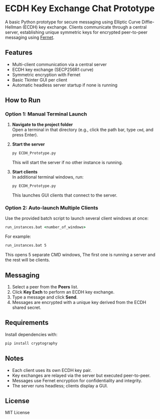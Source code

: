# ECDH Key Exchange Chat Prototype

A basic Python prototype for secure messaging using Elliptic Curve Diffie-Hellman (ECDH) key exchange. Clients communicate through a central server, establishing unique symmetric keys for encrypted peer-to-peer messaging using [Fernet](https://github.com/pyca/cryptography/).

## Features

- Multi-client communication via a central server  
- ECDH key exchange (SECP256R1 curve)  
- Symmetric encryption with Fernet  
- Basic Tkinter GUI per client  
- Automatic headless server startup if none is running  

## How to Run

### Option 1: Manual Terminal Launch

1. **Navigate to the project folder**  
   Open a terminal in that directory (e.g., click the path bar, type `cmd`, and press Enter).

2. **Start the server**  
   ```bash
   py ECDH_Prototype.py
   ```
   This will start the server if no other instance is running.

3. **Start clients**  
   In additional terminal windows, run:
   ```bash
   py ECDH_Prototype.py
   ```
   This launches GUI clients that connect to the server.

### Option 2: Auto-launch Multiple Clients

Use the provided batch script to launch several client windows at once:

```bat
run_instances.bat <number_of_windows>
```

For example:
```bat
run_instances.bat 5
```
This opens 5 separate CMD windows, The first one is running a server and the rest will be clients.

## Messaging

1. Select a peer from the **Peers** list.  
2. Click **Key Exch** to perform an ECDH key exchange.  
3. Type a message and click **Send**.  
4. Messages are encrypted with a unique key derived from the ECDH shared secret.

## Requirements

Install dependencies with:

```bash
pip install cryptography
```

## Notes

- Each client uses its own ECDH key pair.  
- Key exchanges are relayed via the server but executed peer-to-peer.  
- Messages use Fernet encryption for confidentiality and integrity.  
- The server runs headless; clients display a GUI.

## License

MIT License
